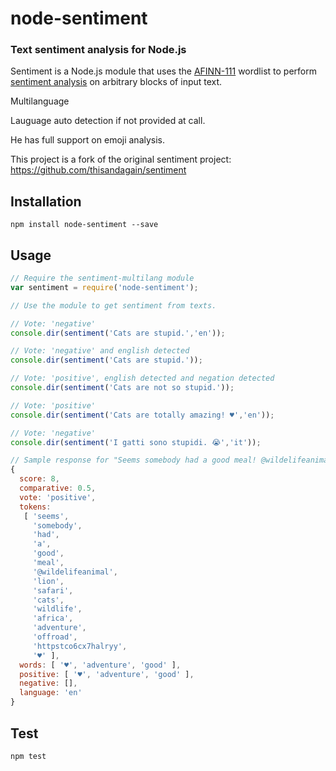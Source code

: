 # node-sentiment
### Text sentiment analysis for Node.js

Sentiment is a Node.js module that uses the [AFINN-111](http://www2.imm.dtu.dk/pubdb/views/publication_details.php?id=6010) wordlist to perform [sentiment analysis](http://en.wikipedia.org/wiki/Sentiment_analysis) on arbitrary blocks of input text.

Multilanguage

Lauguage auto detection if not provided at call.

He has full support on emoji analysis.

This project is a fork of the original sentiment project: https://github.com/thisandagain/sentiment

## Installation
`npm install node-sentiment --save`

## Usage
```javascript
// Require the sentiment-multilang module
var sentiment = require('node-sentiment');

// Use the module to get sentiment from texts.

// Vote: 'negative'
console.dir(sentiment('Cats are stupid.','en'));

// Vote: 'negative' and english detected
console.dir(sentiment('Cats are stupid.'));

// Vote: 'positive', english detected and negation detected
console.dir(sentiment('Cats are not so stupid.'));

// Vote: 'positive'
console.dir(sentiment('Cats are totally amazing! ♥','en'));

// Vote: 'negative'
console.dir(sentiment('I gatti sono stupidi. 😭','it'));

// Sample response for "Seems somebody had a good meal! @wildelifeanimal #lion #safari #cats #wildlife #Africa #adventure #offroad https://t.co/6cX7hAlrYY ♥"
{
  score: 8,
  comparative: 0.5,
  vote: 'positive',
  tokens:
   [ 'seems',
     'somebody',
     'had',
     'a',
     'good',
     'meal',
     '@wildelifeanimal',
     'lion',
     'safari',
     'cats',
     'wildlife',
     'africa',
     'adventure',
     'offroad',
     'httpstco6cx7halryy',
     '♥' ],
  words: [ '♥', 'adventure', 'good' ],
  positive: [ '♥', 'adventure', 'good' ],
  negative: [],
  language: 'en'
}

```

## Test
```bash
npm test
```
